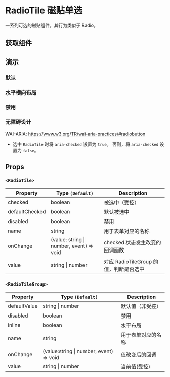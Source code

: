# RadioTile 磁贴单选

一系列可选的磁贴组件，其行为类似于 Radio。

## 获取组件

<!--{include:<import-guide>}-->

## 演示

### 默认

<!--{include:`basic.md`}-->

### 水平横向布局

<!--{include:`inline.md`}-->

### 禁用

<!--{include:`disabled.md`}-->

### 无障碍设计

WAI-ARIA: https://www.w3.org/TR/wai-aria-practices/#radiobutton

- 选中 `RadioTile` 时将 `aria-checked` 设置为 `true`。 否则，将 `aria-checked` 设置为 `false`。

## Props

### `<RadioTile>`

| Property       | Type `(Default)`                         | Description                            |
| -------------- | ---------------------------------------- | -------------------------------------- |
| checked        | boolean                                  | 被选中（受控）                         |
| defaultChecked | boolean                                  | 默认被选中                             |
| disabled       | boolean                                  | 禁用                                   |
| name           | string                                   | 用于表单对应的名称                     |
| onChange       | (value: string \| number, event) => void | checked 状态发生改变的回调函数         |
| value          | string \| number                         | 对应 RadioTileGroup 的值，判断是否选中 |

### `<RadioTileGroup>`

| Property     | Type `(Default)`                        | Description        |
| ------------ | --------------------------------------- | ------------------ |
| defaultValue | string \| number                        | 默认值（非受控）   |
| disabled     | boolean                                 | 禁用               |
| inline       | boolean                                 | 水平布局           |
| name         | string                                  | 用于表单对应的名称 |
| onChange     | (value:string \| number, event) => void | 值改变后的回调     |
| value        | string \| number                        | 当前值(受控)       |

